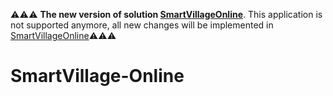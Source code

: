 :warning::warning::warning: **The new version of solution  [SmartVillageOnline](https://github.com/Marusyk/SmartVillageOnline)**. This application is not supported anymore, all new changes will be implemented in [SmartVillageOnline](https://github.com/Marusyk/SmartVillageOnline):warning::warning::warning:

# SmartVillage-Online <br>
